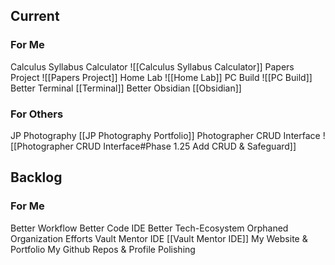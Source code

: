 ## Current

### For Me
Calculus Syllabus Calculator ![[Calculus Syllabus Calculator]]
Papers Project ![[Papers Project]]
Home Lab ![[Home Lab]]
PC Build ![[PC Build]]
Better Terminal [[Terminal]]
Better Obsidian [[Obsidian]]


### For Others
JP Photography [[JP Photography Portfolio]]
Photographer CRUD Interface ![[Photographer CRUD Interface#Phase 1.25 Add CRUD & Safeguard]]

## Backlog
### For Me
Better Workflow
	Better Code IDE	
	Better Tech-Ecosystem
		Orphaned Organization Efforts
Vault Mentor IDE [[Vault Mentor IDE]]
My Website & Portfolio
My Github Repos & Profile Polishing
